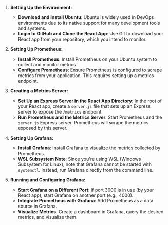 1. **Setting Up the Environment:**
   - **Download and Install Ubuntu**: Ubuntu is widely used in DevOps environments due to its native support for many development tools and systems.
   - **Login to GitHub and Clone the React App**: Use Git to download your React app from your repository, which you intend to monitor.

2. **Setting Up Prometheus:**
   - **Install Prometheus**: Install Prometheus on your Ubuntu system to collect and monitor metrics.
   - **Configure Prometheus**: Ensure Prometheus is configured to scrape metrics from your application. This requires setting up a metrics endpoint.

3. **Creating a Metrics Server:**
   - **Set Up an Express Server in the React App Directory**: In the root of your React app, create a `server.js` file that sets up an Express server to expose the `/metrics` endpoint.
   - **Run Prometheus and the Metrics Server**: Start Prometheus and the `server.js` Express server. Prometheus will scrape the metrics exposed by this server.

4. **Setting Up Grafana:**
   - **Install Grafana**: Install Grafana to visualize the metrics collected by Prometheus.
   - **WSL Subsystem Note**: Since you're using WSL (Windows Subsystem for Linux), note that Grafana cannot be started with `systemctl`. Instead, run Grafana directly from the command line.

5. **Running and Configuring Grafana:**
   - **Start Grafana on a Different Port**: If port 3000 is in use (by your React app), start Grafana on another port (e.g., 4000).
   - **Integrate Prometheus with Grafana**: Add Prometheus as a data source in Grafana.
   - **Visualize Metrics**: Create a dashboard in Grafana, query the desired metrics, and visualize them.
